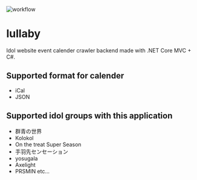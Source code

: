 ![workflow](https://github.com/tumugin/lullaby/actions/workflows/test.yaml/badge.svg)
# lullaby
Idol website event calender crawler backend made with .NET Core MVC + C#.

## Supported format for calender
- iCal
- JSON

## Supported idol groups with this application
- 群青の世界
- Kolokol
- On the treat Super Season
- 手羽先センセーション
- yosugala
- Axelight
- PRSMIN
etc...
